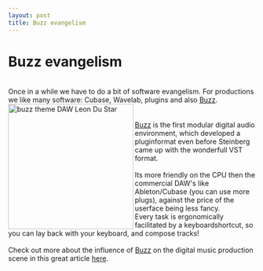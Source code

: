 ```yaml
---
layout: post
title: Buzz evangelism
---
```

<h1>Buzz evangelism</h1><br>Once in a while we have to do a bit of software evangelism. For
productions we like many software: Cubase, Wavelab, plugins and also <a target="_blank" title="" href="http://www.buzzmachines.com/">Buzz</a>.<br>
<img style="width: 255px; height: 255px;" class="img-align-left" alt="buzz theme DAW Leon Du Star" src="/img/brutix_small_med.jpg" align="left"><br><br><a target="_blank" title="" href="http://www.buzzmachines.com/">Buzz</a>
is the first modular digital audio environment, which developed a
pluginformat even before Steinberg came up with the wonderfull VST
format.<br><br>Its more friendly on the CPU then the commercial DAW's
like Ableton/Cubase (you can use more plugs), against the price of the
userface being less fancy.<br>Every task is ergonomically facilitated by a keyboardshortcut, so you can lay back with your keyboard, and compose tracks!<br><br>Check out more about the influence of <a target="_blank" title="" href="http://www.buzzmachines.com/">Buzz</a> on the digital music production scene in this great article <a target="_blank" title="" href="http://www.zzub.org/static/documentation/articles/buzz-rundown.html">here</a>.

